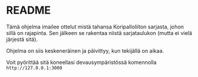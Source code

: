 # README

Tämä ohjelma imailee ottelut mistä tahansa Koripalloliiton sarjasta, johon sillä on rajapinta. Sen jälkeen se rakentaa niistä sarjataulukon (mutta ei vielä järjestä sitä).

Ohjelma on siis keskeneräinen ja päivittyy, kun tekijällä on aikaa.

Voit pyörittää sitä koneellasi devausympäristössä komennolla ```http://127.0.0.1:3000```
